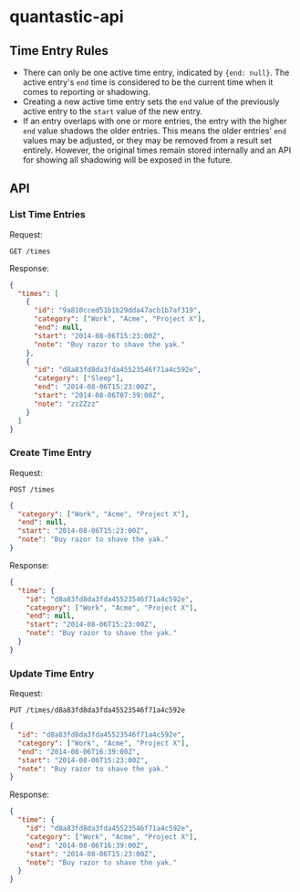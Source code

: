 # quantastic-api

## Time Entry Rules

* There can only be one active time entry, indicated by `{end: null}`. The
  active entry's `end` time is considered to be the current time when it comes
  to reporting or shadowing.
* Creating a new active time entry sets the `end` value of the previously
  active entry to the `start` value of the new entry.
* If an entry overlaps with one or more entries, the entry with the higher
  `end` value shadows the older entries. This means the older entries' `end`
  values may be adjusted, or they may be removed from a result set entirely.
  However, the original times remain stored internally and an API for showing
  all shadowing will be exposed in the future.

## API

### List Time Entries

Request:

```
GET /times
```

Response:

```json
{
  "times": [
    {
      "id": "9a810cced51b1b29dda47acb1b7af319",
      "category": ["Work", "Acme", "Project X"],
      "end": null,
      "start": "2014-08-06T15:23:00Z",
      "note": "Buy razor to shave the yak."
    },
    {
      "id": "d8a83fd8da3fda45523546f71a4c592e",
      "category": ["Sleep"],
      "end": "2014-08-06T15:23:00Z",
      "start": "2014-08-06T07:39:00Z",
      "note": "zzZZzz"
    }
  ]
}
```

### Create Time Entry

Request:

```
POST /times
```
```json
{
  "category": ["Work", "Acme", "Project X"],
  "end": null,
  "start": "2014-08-06T15:23:00Z",
  "note": "Buy razor to shave the yak."
}
```

Response:

```json
{
  "time": {
    "id": "d8a83fd8da3fda45523546f71a4c592e",
    "category": ["Work", "Acme", "Project X"],
    "end": null,
    "start": "2014-08-06T15:23:00Z",
    "note": "Buy razor to shave the yak."
  }
}
```

### Update Time Entry

Request:

```
PUT /times/d8a83fd8da3fda45523546f71a4c592e
```

```json
{
  "id": "d8a83fd8da3fda45523546f71a4c592e",
  "category": ["Work", "Acme", "Project X"],
  "end": "2014-08-06T16:39:00Z",
  "start": "2014-08-06T15:23:00Z",
  "note": "Buy razor to shave the yak."
}
```

Response:

```json
{
  "time": {
    "id": "d8a83fd8da3fda45523546f71a4c592e",
    "category": ["Work", "Acme", "Project X"],
    "end": "2014-08-06T16:39:00Z",
    "start": "2014-08-06T15:23:00Z",
    "note": "Buy razor to shave the yak."
  }
}
```
